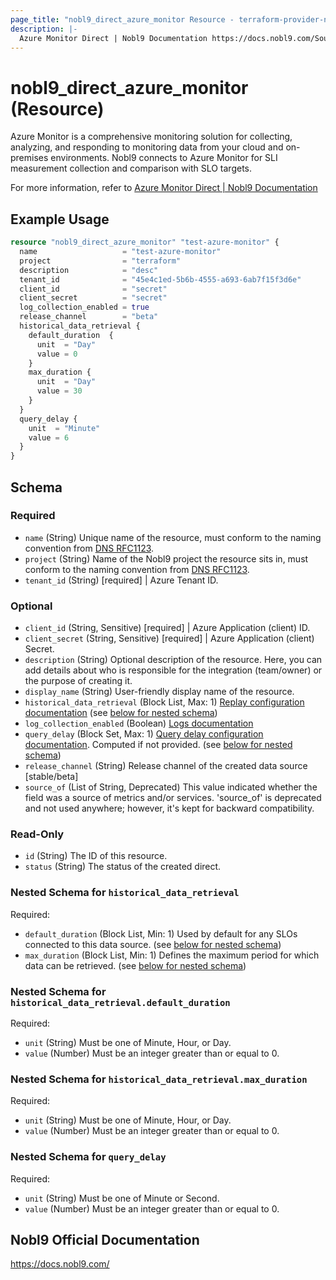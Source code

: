 ```yaml
---
page_title: "nobl9_direct_azure_monitor Resource - terraform-provider-nobl9"
description: |-
  Azure Monitor Direct | Nobl9 Documentation https://docs.nobl9.com/Sources/azure-monitor#azure-monitor-direct
---
```


# nobl9_direct_azure_monitor (Resource)

Azure Monitor is a comprehensive monitoring solution for collecting, analyzing, and responding to monitoring data from your cloud and on-premises environments. Nobl9 connects to Azure Monitor for SLI measurement collection and comparison with SLO targets.

For more information, refer to [Azure Monitor Direct | Nobl9 Documentation](https://docs.nobl9.com/Sources/azure-monitor#azure-monitor-direct)

## Example Usage

```terraform
resource "nobl9_direct_azure_monitor" "test-azure-monitor" {
  name                   = "test-azure-monitor"
  project                = "terraform"
  description            = "desc"
  tenant_id              = "45e4c1ed-5b6b-4555-a693-6ab7f15f3d6e"
  client_id              = "secret"
  client_secret          = "secret"
  log_collection_enabled = true
  release_channel        = "beta"
  historical_data_retrieval {
    default_duration  {
      unit  = "Day"
      value = 0
    }
    max_duration {
      unit  = "Day"
      value = 30
    }
  }
  query_delay {
    unit  = "Minute"
    value = 6
  }
}
```

<!-- schema generated by tfplugindocs -->
## Schema

### Required

- `name` (String) Unique name of the resource, must conform to the naming convention from [DNS RFC1123](https://kubernetes.io/docs/concepts/overview/working-with-objects/names/#names).
- `project` (String) Name of the Nobl9 project the resource sits in, must conform to the naming convention from [DNS RFC1123](https://kubernetes.io/docs/concepts/overview/working-with-objects/names/#names).
- `tenant_id` (String) [required] | Azure Tenant ID.

### Optional

- `client_id` (String, Sensitive) [required] | Azure Application (client) ID.
- `client_secret` (String, Sensitive) [required] | Azure Application (client) Secret.
- `description` (String) Optional description of the resource. Here, you can add details about who is responsible for the integration (team/owner) or the purpose of creating it.
- `display_name` (String) User-friendly display name of the resource.
- `historical_data_retrieval` (Block List, Max: 1) [Replay configuration documentation](https://docs.nobl9.com/replay) (see [below for nested schema](#nestedblock--historical_data_retrieval))
- `log_collection_enabled` (Boolean) [Logs documentation](https://docs.nobl9.com/features/slo-troubleshooting/event-logs)
- `query_delay` (Block Set, Max: 1) [Query delay configuration documentation](https://docs.nobl9.com/features/query-delay). Computed if not provided. (see [below for nested schema](#nestedblock--query_delay))
- `release_channel` (String) Release channel of the created data source [stable/beta]
- `source_of` (List of String, Deprecated) This value indicated whether the field was a source of metrics and/or services. 'source_of' is deprecated and not used anywhere; however, it's kept for backward compatibility.

### Read-Only

- `id` (String) The ID of this resource.
- `status` (String) The status of the created direct.

<a id="nestedblock--historical_data_retrieval"></a>
### Nested Schema for `historical_data_retrieval`

Required:

- `default_duration` (Block List, Min: 1) Used by default for any SLOs connected to this data source. (see [below for nested schema](#nestedblock--historical_data_retrieval--default_duration))
- `max_duration` (Block List, Min: 1) Defines the maximum period for which data can be retrieved. (see [below for nested schema](#nestedblock--historical_data_retrieval--max_duration))

<a id="nestedblock--historical_data_retrieval--default_duration"></a>
### Nested Schema for `historical_data_retrieval.default_duration`

Required:

- `unit` (String) Must be one of Minute, Hour, or Day.
- `value` (Number) Must be an integer greater than or equal to 0.


<a id="nestedblock--historical_data_retrieval--max_duration"></a>
### Nested Schema for `historical_data_retrieval.max_duration`

Required:

- `unit` (String) Must be one of Minute, Hour, or Day.
- `value` (Number) Must be an integer greater than or equal to 0.



<a id="nestedblock--query_delay"></a>
### Nested Schema for `query_delay`

Required:

- `unit` (String) Must be one of Minute or Second.
- `value` (Number) Must be an integer greater than or equal to 0.

## Nobl9 Official Documentation

https://docs.nobl9.com/